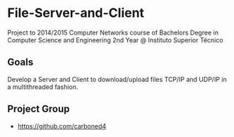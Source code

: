 # File-Server-and-Client

Project to 2014/2015 Computer Networks course of Bachelors Degree in Computer Science and Engineering 2nd Year @ Instituto Superior Técnico

## Goals

Develop a Server and Client to download/upload files TCP/IP and UDP/IP in a multithreaded fashion.

## Project Group

- https://github.com/carboned4
